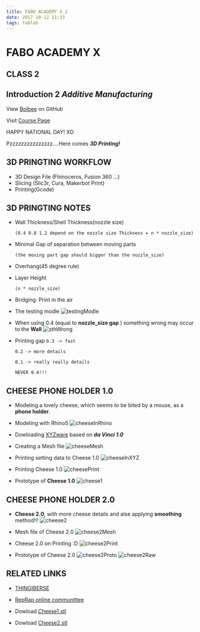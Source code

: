 ```yaml
---
title: FABO ACADEMY X_2
date: 2017-10-12 11:33
tags: fablab
---
```


# FABO ACADEMY X
## CLASS 2
## Introduction 2 *Additive Manufacturing*

View [Boibee](https://mrtriskin.github.io/) on GitHub

Visit [Course Page](https://faboshanghai.gihub.io)

HAPPY NATIONAL DAY! XD

Pzzzzzzzzzzzzzzz....Here comes ***3D Printing!***

## 3D PRINGTING WORKFLOW

  - 3D Design File (Fhinoceros, Fusion 360 ...)
  - Slicing (Slic3r, Cura, Makerbot Print)
  - Printing(Gcode)

## 3D PRINGTING NOTES

  - Wall Thickness/Shell Thickness(nozzle size)

    `(0.4 0.8 1.2 depend on the nozzle size Thickness = n * nozzle_size)`
  - Minimal Gap of separation between moving parts

    `(the moving part gap should bigger than the nozzle_size)`

  - Overhang(45 degree rule)

  - Layer Height

    `(n * nozzle_size)`
  - Bridging: Print in the air

  - The testing modle
  ![testingModle](https://raw.githubusercontent.com/MrTriskin/blog/master/img/fabo_2/testShap_2.png)

  - When using 0.4 (equal to **nozzle_size gap** ) something wrong may occur to the **Wall**
  ![sthWrong](https://raw.githubusercontent.com/MrTriskin/blog/master/img/fabo_2/testShape.png)

  - Printing gap
    `0.3 -> fast`

    `0.2 -> more details `

    `0.1 -> really really details`

    `NEVER 0.4!!!`

## CHEESE PHONE HOLDER 1.0

  - Modeling a lovely cheese, which seems to be bited by a mouse, as a **phone holder**.

  - Modeling with Rhino5
  ![cheeseInRhino](https://raw.githubusercontent.com/MrTriskin/blog/master/img/fabo_2/cheese1Rhrino.jpg)

  - Dowloading [XYZware](http://support.xyzprinting.com/global_en/Help/download/f10?productName=da%20Vinci%201.0) based on ***da Vinci 1.0***

  - Creating a Mesh file
  ![cheeseMesh](https://raw.githubusercontent.com/MrTriskin/blog/master/img/fabo_2/cheese1Mesh.jpg)

  - Printing setting data to Cheese 1.0
  ![cheeseInXYZ](https://raw.githubusercontent.com/MrTriskin/blog/master/img/fabo_2/datainXYZware.jpg)

  - Printing Cheese 1.0
  ![cheesePrint](https://raw.githubusercontent.com/MrTriskin/blog/master/img/fabo_2/printing.png)

  - Prototype of **Cheese 1.0**
  ![cheese1](https://raw.githubusercontent.com/MrTriskin/blog/master/img/fabo_2/iphoneOnCheese.png)

## CHEESE PHONE HOLDER 2.0

  - **Cheese 2.0**, with more cheese details and alse applying **smoothing** method!!!
  ![cheese2](https://raw.githubusercontent.com/MrTriskin/blog/master/img/fabo_2/cheese2.png)

  - Mesh file of Cheese 2.0
  ![cheese2Mesh](https://raw.githubusercontent.com/MrTriskin/blog/master/img/fabo_2/cheese2Mesh.jpg)

  - Cheese 2.0 on Printing :D
  ![cheese2Print](https://raw.githubusercontent.com/MrTriskin/blog/master/img/fabo_2/startPrint_1.png)

  - Prototype of Cheese 2.0
  ![cheese2Proto](https://raw.githubusercontent.com/MrTriskin/blog/master/img/fabo_2/cheese2plane.png)
  ![cheese2Raw](https://raw.githubusercontent.com/MrTriskin/blog/master/img/fabo_2/cheese2Raw.png)

## RELATED LINKS

  - [THINGIBERSE](https://www.thingiverse.com/)

  - [RepRap online communittee](http://reprap.org/)

  - Dowload [Cheese1.stl](https://github.com/MrTriskin/blog/raw/master/files/fabo_2/cheese.stl)

  - Dowload [Cheese2.stl](https://github.com/MrTriskin/blog/raw/master/files/fabo_2/cheese2.0.stl)
